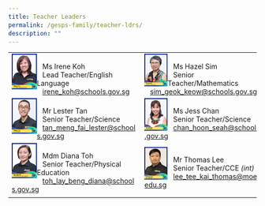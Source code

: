```yaml
---
title: Teacher Leaders
permalink: /gesps-family/teacher-ldrs/
description: ""
---
```

|  |  |  |  |
|---|---|---|---|
<img src="/images/ms%20irene%20koh-amended.jpg" align="left" style="width:20%"><br>&nbsp;&nbsp;&nbsp;Ms Irene Koh<br>&nbsp;&nbsp;&nbsp;Lead Teacher/English Language<br>&nbsp;&nbsp;&nbsp;[irene_koh@schools.gov.sg](mailto:irene_koh@schools.gov.sg)|<img src="/images/ms%20hazel%20sim-amended.jpg" align="left" style="width:20%"><br>&nbsp;&nbsp;&nbsp;Ms Hazel Sim<br>&nbsp;&nbsp;&nbsp;Senior Teacher/Mathematics<br>&nbsp;&nbsp;&nbsp;[sim_geok_keow@schools.gov.sg](mailto:sim_geok_keow@schools.gov.sg)|
<img src="/images/mr%20lester%20tan.jpg" align="left" style="width:20%"><br>&nbsp;&nbsp;&nbsp;Mr Lester Tan<br>&nbsp;&nbsp;&nbsp;Senior Teacher/Science<br>&nbsp;&nbsp;&nbsp;[tan_meng_fai_lester@schools.gov.sg](mailto:tan_meng_fai_lester@schools.gov.sg)|<img src="/images/ms%20jess%20chan-updated.jpg" align="left" style="width:20%"><br>&nbsp;&nbsp;&nbsp;Ms Jess Chan<br>&nbsp;&nbsp;&nbsp;Senior Teacher/Science<br>&nbsp;&nbsp;&nbsp;[chan_hoon_seah@schools.gov.sg](mailto:chan_hoon_seah@schools.gov.sg)|
<img src="/images/Mdm%20Diana%20Toh-amended.jpg" align="left" style="width:20%"><br>&nbsp;&nbsp;&nbsp;Mdm Diana Toh<br>&nbsp;&nbsp;&nbsp;Senior Teacher/Physical Education<br>&nbsp;&nbsp;&nbsp;[toh_lay_beng_diana@schools.gov.sg](mailto:toh_lay_beng_diana@schools.gov.sg)|<img src="/images/mr%20thomas%20lee.jpg" align="left" style="width:20%"><br>&nbsp;&nbsp;&nbsp;Mr Thomas Lee<br>&nbsp;&nbsp;&nbsp;Senior Teacher/CCE *(int)*<br>&nbsp;&nbsp;&nbsp;[lee_tee_kai_thomas@moe.edu.sg](mailto:lee_tee_kai_thomas@moe.edu.sg)|
|  |  |  |  |
